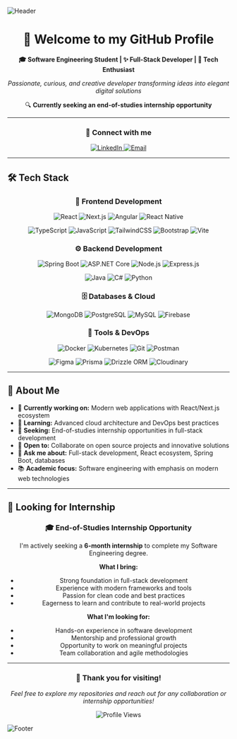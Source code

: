 <!-- Custom Banner -->
![Header](https://capsule-render.vercel.app/api?type=waving&color=7564cf&height=200&section=header&text=Hey,%20I'm%20Yassine!%20👋&fontSize=40&fontColor=ffffff&animation=fadeIn&fontAlignY=35&desc=Software%20Engineer%20Student&descAlignY=55&descAlign=62)

<div align="center">

# 🚀 Welcome to my GitHub Profile

**🎓 Software Engineering Student | ✨ Full-Stack Developer | 🌟 Tech Enthusiast**

*Passionate, curious, and creative developer transforming ideas into elegant digital solutions*

🔍 **Currently seeking an end-of-studies internship opportunity**

---

### 🔗 **Connect with me**

<p align="center">
  <a href="https://www.linkedin.com/in/kacem-yassine-8726ba254/" target="_blank">
    <img src="https://img.shields.io/badge/LinkedIn-0A66C2?style=for-the-badge&logo=linkedin&logoColor=white&labelColor=0A66C2" alt="LinkedIn"/>
  
  <a href="mailto:yassine.kacem@example.com" target="_blank">
    <img src="https://img.shields.io/badge/Email-D14836?style=for-the-badge&logo=gmail&logoColor=white&labelColor=D14836" alt="Email"/>
  </a>
</p>

</div>

---

## 🛠️ **Tech Stack**

<div align="center">

### 🎨 **Frontend Development**
<p>
  <img src="https://img.shields.io/badge/React-20232A?style=for-the-badge&logo=react&logoColor=61DAFB" alt="React"/>
  <img src="https://img.shields.io/badge/Next.js-000000?style=for-the-badge&logo=nextdotjs&logoColor=white" alt="Next.js"/>
  <img src="https://img.shields.io/badge/Angular-DD0031?style=for-the-badge&logo=angular&logoColor=white" alt="Angular"/>
  <img src="https://img.shields.io/badge/React%20Native-20232A?style=for-the-badge&logo=react&logoColor=61DAFB" alt="React Native"/>
</p>

<p>
  <img src="https://img.shields.io/badge/TypeScript-007ACC?style=for-the-badge&logo=typescript&logoColor=white" alt="TypeScript"/>
  <img src="https://img.shields.io/badge/JavaScript-F7DF1E?style=for-the-badge&logo=javascript&logoColor=black" alt="JavaScript"/>
  <img src="https://img.shields.io/badge/TailwindCSS-38B2AC?style=for-the-badge&logo=tailwindcss&logoColor=white" alt="TailwindCSS"/>
  <img src="https://img.shields.io/badge/Bootstrap-7952B3?style=for-the-badge&logo=bootstrap&logoColor=white" alt="Bootstrap"/>
  <img src="https://img.shields.io/badge/Vite-646CFF?style=for-the-badge&logo=vite&logoColor=white" alt="Vite"/>
</p>

### ⚙️ **Backend Development**
<p>
  <img src="https://img.shields.io/badge/Spring%20Boot-6DB33F?style=for-the-badge&logo=springboot&logoColor=white" alt="Spring Boot"/>
  <img src="https://img.shields.io/badge/ASP.NET%20Core-512BD4?style=for-the-badge&logo=dotnet&logoColor=white" alt="ASP.NET Core"/>
  <img src="https://img.shields.io/badge/Node.js-339933?style=for-the-badge&logo=node.js&logoColor=white" alt="Node.js"/>
  <img src="https://img.shields.io/badge/Express.js-000000?style=for-the-badge&logo=express&logoColor=white" alt="Express.js"/>
</p>

<p>
  <img src="https://img.shields.io/badge/Java-ED8B00?style=for-the-badge&logo=openjdk&logoColor=white" alt="Java"/>
  <img src="https://img.shields.io/badge/C%23-239120?style=for-the-badge&logo=c-sharp&logoColor=white" alt="C#"/>
  <img src="https://img.shields.io/badge/Python-3776AB?style=for-the-badge&logo=python&logoColor=white" alt="Python"/>
</p>

### 🗄️ **Databases & Cloud**
<p>
  <img src="https://img.shields.io/badge/MongoDB-47A248?style=for-the-badge&logo=mongodb&logoColor=white" alt="MongoDB"/>
  <img src="https://img.shields.io/badge/PostgreSQL-316192?style=for-the-badge&logo=postgresql&logoColor=white" alt="PostgreSQL"/>
  <img src="https://img.shields.io/badge/MySQL-4479A1?style=for-the-badge&logo=mysql&logoColor=white" alt="MySQL"/>
  <img src="https://img.shields.io/badge/Firebase-FFCA28?style=for-the-badge&logo=firebase&logoColor=black" alt="Firebase"/>
</p>

### 🔧 **Tools & DevOps**
<p>
  <img src="https://img.shields.io/badge/Docker-2496ED?style=for-the-badge&logo=docker&logoColor=white" alt="Docker"/>
  <img src="https://img.shields.io/badge/Kubernetes-326CE5?style=for-the-badge&logo=kubernetes&logoColor=white" alt="Kubernetes"/>
  <img src="https://img.shields.io/badge/Git-F05032?style=for-the-badge&logo=git&logoColor=white" alt="Git"/>
  <img src="https://img.shields.io/badge/Postman-FF6C37?style=for-the-badge&logo=postman&logoColor=white" alt="Postman"/>
</p>

<p>
  <img src="https://img.shields.io/badge/Figma-F24E1E?style=for-the-badge&logo=figma&logoColor=white" alt="Figma"/>
  <img src="https://img.shields.io/badge/Prisma-2D3748?style=for-the-badge&logo=prisma&logoColor=white" alt="Prisma"/>
  <img src="https://img.shields.io/badge/Drizzle%20ORM-C5F74F?style=for-the-badge&logo=drizzle&logoColor=black" alt="Drizzle ORM"/>
  <img src="https://img.shields.io/badge/Cloudinary-3448C5?style=for-the-badge&logo=cloudinary&logoColor=white" alt="Cloudinary"/>
</p>

</div>

---

## 🌟 **About Me**

- 🔭 **Currently working on:** Modern web applications with React/Next.js ecosystem
- 🌱 **Learning:** Advanced cloud architecture and DevOps best practices
- 🎯 **Seeking:** End-of-studies internship opportunities in full-stack development
- 👯 **Open to:** Collaborate on open source projects and innovative solutions
- 💬 **Ask me about:** Full-stack development, React ecosystem, Spring Boot, databases
- 📚 **Academic focus:** Software engineering with emphasis on modern web technologies

---

## 💼 **Looking for Internship**

<div align="center">

### 🎓 **End-of-Studies Internship Opportunity**

I'm actively seeking a **6-month internship** to complete my Software Engineering degree.

**What I bring:**
- Strong foundation in full-stack development
- Experience with modern frameworks and tools
- Passion for clean code and best practices
- Eagerness to learn and contribute to real-world projects

**What I'm looking for:**
- Hands-on experience in software development
- Mentorship and professional growth
- Opportunity to work on meaningful projects
- Team collaboration and agile methodologies

</div>

---

<div align="center">

### 💖 **Thank you for visiting!**

*Feel free to explore my repositories and reach out for any collaboration or internship opportunities!*

<img src="https://komarev.com/ghpvc/?username=YassineKacem&color=7564cf&style=for-the-badge&label=PROFILE+VIEWS" alt="Profile Views"/>

</div>

<!-- Footer -->
![Footer](https://capsule-render.vercel.app/api?type=waving&color=7564cf&height=120&section=footer)
